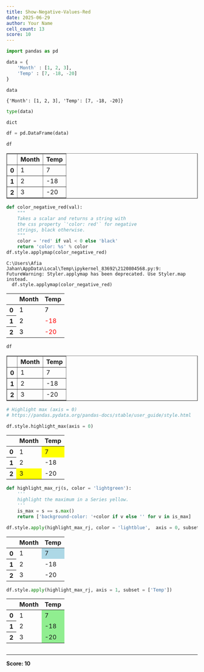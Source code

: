 ```yaml
---
title: Show-Negative-Values-Red
date: 2025-06-29
author: Your Name
cell_count: 13
score: 10
---
```


```python
import pandas as pd
```


```python
data = {
    'Month' : [1, 2, 3],
    'Temp' : [7, -18, -20]
}
```


```python
data
```




    {'Month': [1, 2, 3], 'Temp': [7, -18, -20]}




```python
type(data)
```




    dict




```python
df = pd.DataFrame(data)
```


```python
df
```




<div>
<style scoped>
    .dataframe tbody tr th:only-of-type {
        vertical-align: middle;
    }

    .dataframe tbody tr th {
        vertical-align: top;
    }

    .dataframe thead th {
        text-align: right;
    }
</style>
<table border="1" class="dataframe">
  <thead>
    <tr style="text-align: right;">
      <th></th>
      <th>Month</th>
      <th>Temp</th>
    </tr>
  </thead>
  <tbody>
    <tr>
      <th>0</th>
      <td>1</td>
      <td>7</td>
    </tr>
    <tr>
      <th>1</th>
      <td>2</td>
      <td>-18</td>
    </tr>
    <tr>
      <th>2</th>
      <td>3</td>
      <td>-20</td>
    </tr>
  </tbody>
</table>
</div>




```python
def color_negative_red(val):
    """
    Takes a scalar and returns a string with
    the css property `'color: red'` for negative
    strings, black otherwise.
    """
    color = 'red' if val < 0 else 'black'
    return 'color: %s' % color
df.style.applymap(color_negative_red)
```

    C:\Users\Afia Jahan\AppData\Local\Temp\ipykernel_83692\2120804568.py:9: FutureWarning: Styler.applymap has been deprecated. Use Styler.map instead.
      df.style.applymap(color_negative_red)
    




<style type="text/css">
#T_15e5e_row0_col0, #T_15e5e_row0_col1, #T_15e5e_row1_col0, #T_15e5e_row2_col0 {
  color: black;
}
#T_15e5e_row1_col1, #T_15e5e_row2_col1 {
  color: red;
}
</style>
<table id="T_15e5e">
  <thead>
    <tr>
      <th class="blank level0" >&nbsp;</th>
      <th id="T_15e5e_level0_col0" class="col_heading level0 col0" >Month</th>
      <th id="T_15e5e_level0_col1" class="col_heading level0 col1" >Temp</th>
    </tr>
  </thead>
  <tbody>
    <tr>
      <th id="T_15e5e_level0_row0" class="row_heading level0 row0" >0</th>
      <td id="T_15e5e_row0_col0" class="data row0 col0" >1</td>
      <td id="T_15e5e_row0_col1" class="data row0 col1" >7</td>
    </tr>
    <tr>
      <th id="T_15e5e_level0_row1" class="row_heading level0 row1" >1</th>
      <td id="T_15e5e_row1_col0" class="data row1 col0" >2</td>
      <td id="T_15e5e_row1_col1" class="data row1 col1" >-18</td>
    </tr>
    <tr>
      <th id="T_15e5e_level0_row2" class="row_heading level0 row2" >2</th>
      <td id="T_15e5e_row2_col0" class="data row2 col0" >3</td>
      <td id="T_15e5e_row2_col1" class="data row2 col1" >-20</td>
    </tr>
  </tbody>
</table>





```python
df
```




<div>
<style scoped>
    .dataframe tbody tr th:only-of-type {
        vertical-align: middle;
    }

    .dataframe tbody tr th {
        vertical-align: top;
    }

    .dataframe thead th {
        text-align: right;
    }
</style>
<table border="1" class="dataframe">
  <thead>
    <tr style="text-align: right;">
      <th></th>
      <th>Month</th>
      <th>Temp</th>
    </tr>
  </thead>
  <tbody>
    <tr>
      <th>0</th>
      <td>1</td>
      <td>7</td>
    </tr>
    <tr>
      <th>1</th>
      <td>2</td>
      <td>-18</td>
    </tr>
    <tr>
      <th>2</th>
      <td>3</td>
      <td>-20</td>
    </tr>
  </tbody>
</table>
</div>




```python
# Highlight max (axis = 0)
# https://pandas.pydata.org/pandas-docs/stable/user_guide/style.html

df.style.highlight_max(axis = 0)
```




<style type="text/css">
#T_c2d1b_row0_col1, #T_c2d1b_row2_col0 {
  background-color: yellow;
}
</style>
<table id="T_c2d1b">
  <thead>
    <tr>
      <th class="blank level0" >&nbsp;</th>
      <th id="T_c2d1b_level0_col0" class="col_heading level0 col0" >Month</th>
      <th id="T_c2d1b_level0_col1" class="col_heading level0 col1" >Temp</th>
    </tr>
  </thead>
  <tbody>
    <tr>
      <th id="T_c2d1b_level0_row0" class="row_heading level0 row0" >0</th>
      <td id="T_c2d1b_row0_col0" class="data row0 col0" >1</td>
      <td id="T_c2d1b_row0_col1" class="data row0 col1" >7</td>
    </tr>
    <tr>
      <th id="T_c2d1b_level0_row1" class="row_heading level0 row1" >1</th>
      <td id="T_c2d1b_row1_col0" class="data row1 col0" >2</td>
      <td id="T_c2d1b_row1_col1" class="data row1 col1" >-18</td>
    </tr>
    <tr>
      <th id="T_c2d1b_level0_row2" class="row_heading level0 row2" >2</th>
      <td id="T_c2d1b_row2_col0" class="data row2 col0" >3</td>
      <td id="T_c2d1b_row2_col1" class="data row2 col1" >-20</td>
    </tr>
  </tbody>
</table>





```python
def highlight_max_rj(s, color = 'lightgreen'):
    '''
    highlight the maximum in a Series yellow.
    '''
    is_max = s == s.max()
    return ['background-color: '+color if v else '' for v in is_max]
```


```python
df.style.apply(highlight_max_rj, color = 'lightblue',  axis = 0, subset=['Temp'])
```




<style type="text/css">
#T_315c6_row0_col1 {
  background-color: lightblue;
}
</style>
<table id="T_315c6">
  <thead>
    <tr>
      <th class="blank level0" >&nbsp;</th>
      <th id="T_315c6_level0_col0" class="col_heading level0 col0" >Month</th>
      <th id="T_315c6_level0_col1" class="col_heading level0 col1" >Temp</th>
    </tr>
  </thead>
  <tbody>
    <tr>
      <th id="T_315c6_level0_row0" class="row_heading level0 row0" >0</th>
      <td id="T_315c6_row0_col0" class="data row0 col0" >1</td>
      <td id="T_315c6_row0_col1" class="data row0 col1" >7</td>
    </tr>
    <tr>
      <th id="T_315c6_level0_row1" class="row_heading level0 row1" >1</th>
      <td id="T_315c6_row1_col0" class="data row1 col0" >2</td>
      <td id="T_315c6_row1_col1" class="data row1 col1" >-18</td>
    </tr>
    <tr>
      <th id="T_315c6_level0_row2" class="row_heading level0 row2" >2</th>
      <td id="T_315c6_row2_col0" class="data row2 col0" >3</td>
      <td id="T_315c6_row2_col1" class="data row2 col1" >-20</td>
    </tr>
  </tbody>
</table>





```python
df.style.apply(highlight_max_rj, axis = 1, subset = ['Temp'])
```




<style type="text/css">
#T_c6d6c_row0_col1, #T_c6d6c_row1_col1, #T_c6d6c_row2_col1 {
  background-color: lightgreen;
}
</style>
<table id="T_c6d6c">
  <thead>
    <tr>
      <th class="blank level0" >&nbsp;</th>
      <th id="T_c6d6c_level0_col0" class="col_heading level0 col0" >Month</th>
      <th id="T_c6d6c_level0_col1" class="col_heading level0 col1" >Temp</th>
    </tr>
  </thead>
  <tbody>
    <tr>
      <th id="T_c6d6c_level0_row0" class="row_heading level0 row0" >0</th>
      <td id="T_c6d6c_row0_col0" class="data row0 col0" >1</td>
      <td id="T_c6d6c_row0_col1" class="data row0 col1" >7</td>
    </tr>
    <tr>
      <th id="T_c6d6c_level0_row1" class="row_heading level0 row1" >1</th>
      <td id="T_c6d6c_row1_col0" class="data row1 col0" >2</td>
      <td id="T_c6d6c_row1_col1" class="data row1 col1" >-18</td>
    </tr>
    <tr>
      <th id="T_c6d6c_level0_row2" class="row_heading level0 row2" >2</th>
      <td id="T_c6d6c_row2_col0" class="data row2 col0" >3</td>
      <td id="T_c6d6c_row2_col1" class="data row2 col1" >-20</td>
    </tr>
  </tbody>
</table>





```python

```


---
**Score: 10**